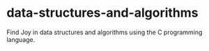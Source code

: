 # data-structures-and-algorithms
Find Joy in data structures and algorithms using the C programming language.
